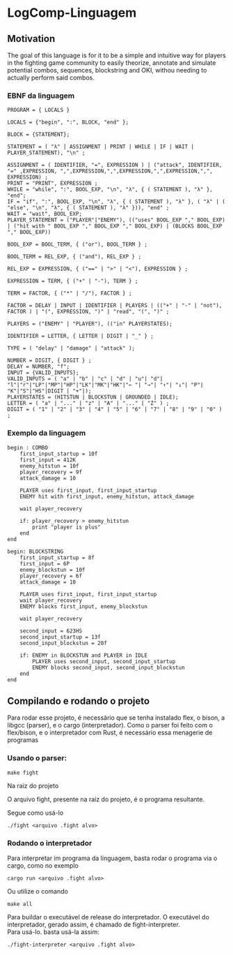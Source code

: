 # LogComp-Linguagem

## Motivation
The goal of this language is for it to be a simple and intuitive way for 
players in the fighting game community to easily theorize, annotate and simulate potential combos,
sequences, blockstring and OKI, withou needing to actually perform said combos.

### EBNF da linguagem
```
PROGRAM = { LOCALS }

LOCALS = {"begin", ":", BLOCK, "end" };

BLOCK = {STATEMENT};

STATEMENT = ( "λ" | ASSIGNMENT | PRINT | WHILE | IF | WAIT | PLAYER_STATEMENT), "\n" ;

ASSIGNMENT = ( IDENTIFIER, "=", EXPRESSION ) | ("attack", IDENTIFIER, "=" ,EXPRESSION, ",",EXPRESSION,",",EXPRESSION,",",EXPRESSION,",", EXPRESSION) ;
PRINT = "PRINT", EXPRESSION ;
WHILE = "while", ":", BOOL_EXP, "\n", "λ", { ( STATEMENT ), "λ" }, "end";
IF = "if", ":", BOOL_EXP, "\n", "λ", { ( STATEMENT ), "λ" }, ( "λ" | ( "else", "\n", "λ", { ( STATEMENT ), "λ" })), "end" ;
WAIT = "wait", BOOL_EXP;
PLAYER_STATEMENT = ("PLAYER"|"ENEMY"), (("uses" BOOL_EXP "," BOOL_EXP) | ("hit with " BOOL_EXP "," BOOL_EXP "," BOOL_EXP) | (BLOCKS BOOL_EXP "," BOOL_EXP))

BOOL_EXP = BOOL_TERM, { ("or"), BOOL_TERM } ;

BOOL_TERM = REL_EXP, { ("and"), REL_EXP } ;

REL_EXP = EXPRESSION, { ("==" | ">" | "<"), EXPRESSION } ;

EXPRESSION = TERM, { ("+" | "-"), TERM } ;

TERM = FACTOR, { ("*" | "/"), FACTOR } ;

FACTOR = DELAY | INPUT | IDENTIFIER | PLAYERS | (("+" | "-" | "not"), FACTOR ) | "(", EXPRESSION, ")" | "read", "(", ")" ;

PLAYERS = ("ENEMY" | "PLAYER"), (("in" PLAYERSTATES);

IDENTIFIER = LETTER, { LETTER | DIGIT | "_" } ;

TYPE = ( "delay" | "damage" | "attack" );

NUMBER = DIGIT, { DIGIT } ;
DELAY = NUMBER, "f";
INPUT = {VALID_INPUTS};
VALID_INPUTS = ( "a" | "b" | "c" | "d" | "u"| "d"| "l"|"r"|"LP"|"MP"|"HP"|"LK"|"MK"|"HK"|"← "| "→"| "↑"| "↓"| "P"| "K"|"S"|"HS"|DIGIT | "+"|);
PLAYERSTATES = (HITSTUN | BLOCKSTUN | GROUNDED | IDLE);
LETTER = ( "a" | "..." | "z" | "A" | "..." | "Z" ) ;
DIGIT = ( "1" | "2" | "3" | "4" | "5" | "6" | "7" | "8" | "9" | "0" ) ;
```
### Exemplo da linguagem
```
begin : COMBO
    first_input_startup = 10f
    first_input = 412K
    enemy_hitstun = 10f
    player_recovery = 9f
    attack_damage = 10

    PLAYER uses first_input, first_input_startup
    ENEMY hit with first_input, enemy_hitstun, attack_damage 

    wait player_recovery

    if: player_recovery > enemy_hitstun
        print "player is plus"
    end
end

begin: BLOCKSTRING
    first_input_startup = 8f
    first_input = 6P
    enemy_blockstun = 10f
    player_recovery = 6f
    attack_damage = 10

    PLAYER uses first_input, first_input_startup
    wait player_recovery
    ENEMY blocks first_input, enemy_blockstun

    wait player_recovery

    second_input = 623HS
    second_input_startup = 13f
    second_input_blockstun = 20f

    if: ENEMY in BLOCKSTUN and PLAYER in IDLE
        PLAYER uses second_input, second_input_startup
        ENEMY blocks second_input, second_input_blockstun
    end
end
```

## Compilando e rodando o projeto
Para rodar esse projeto, é necessário que se tenha instalado flex, o bison, a libgcc (parser), e o cargo (interpretador).
Como o parser foi feito com o flex/bison, e o interpretador com Rust, é necessário essa menagerie de programas

### Usando o parser:  

```
make fight
```
Na raiz do projeto

O arquivo fight, presente na raiz do projeto, é o programa resultante.

Segue como usá-lo
```
./fight <arquivo .fight alvo>
```

### Rodando o interpretador

Para interpretar im programa da linguagem, basta rodar o programa via o cargo, como no exemplo

```
cargo run <arquivo .fight alvo>
```

Ou utilize o comando 


```
make all
```

Para buildar o executável de release do interpretador. O executável do interpretador, gerado assim, é chamado de fight-interpreter.  
Para usá-lo. basta usá-la assim:
```
./fight-interpreter <arquivo .fight alvo>
```
